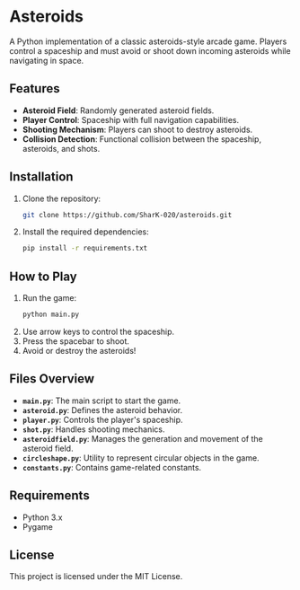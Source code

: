 # Asteroids

A Python implementation of a classic asteroids-style arcade game. Players control a spaceship and must avoid or shoot down incoming asteroids while navigating in space.

## Features
- **Asteroid Field**: Randomly generated asteroid fields.
- **Player Control**: Spaceship with full navigation capabilities.
- **Shooting Mechanism**: Players can shoot to destroy asteroids.
- **Collision Detection**: Functional collision between the spaceship, asteroids, and shots.
  
## Installation

1. Clone the repository:
   ```bash
   git clone https://github.com/SharK-020/asteroids.git
   ```
2. Install the required dependencies:
   ```bash
   pip install -r requirements.txt
   ```

## How to Play

1. Run the game:
   ```bash
   python main.py
   ```
2. Use arrow keys to control the spaceship.
3. Press the spacebar to shoot.
4. Avoid or destroy the asteroids!

## Files Overview

- **`main.py`**: The main script to start the game.
- **`asteroid.py`**: Defines the asteroid behavior.
- **`player.py`**: Controls the player's spaceship.
- **`shot.py`**: Handles shooting mechanics.
- **`asteroidfield.py`**: Manages the generation and movement of the asteroid field.
- **`circleshape.py`**: Utility to represent circular objects in the game.
- **`constants.py`**: Contains game-related constants.

## Requirements

- Python 3.x
- Pygame

## License

This project is licensed under the MIT License.
